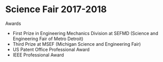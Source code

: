 # Science Fair 2017-2018

Awards
- First Prize in Engineering Mechanics Division at SEFMD (Science and Engineering Fair of Metro Detroit)
- Third Prize at MSEF (Michigan Science and Engineering Fair)
- US Patent Office Professional Award
- IEEE Professional Award
